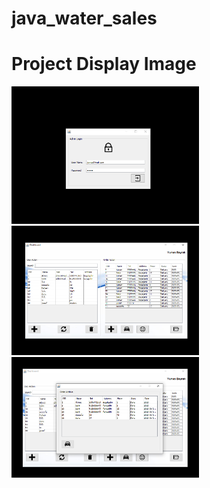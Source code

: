 # java_water_sales

# Project Display Image
<p>
  
<a href="https://github.com/bayrakyunus/java_water_sales/blob/master/screenshots/watersales1.png" target="_blank">
<img src="https://github.com/bayrakyunus/java_water_sales/blob/master/screenshots/watersales1.png" width="300" style="max-width:100%;"></a>

<a href="https://github.com/bayrakyunus/java_water_sales/blob/master/screenshots/watersales2.png" target="_blank">
<img src="https://github.com/bayrakyunus/java_water_sales/blob/master/screenshots/watersales2.png" width="300" style="max-width:100%;"></a>

<a href="https://github.com/bayrakyunus/java_water_sales/blob/master/screenshots/watersales3.png" target="_blank">
<img src="https://github.com/bayrakyunus/java_water_sales/blob/master/screenshots/watersales3.png" width="300" style="max-width:100%;"></a>

</p>
